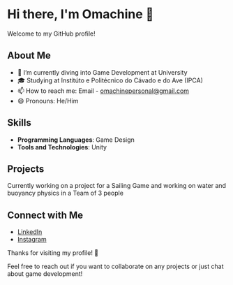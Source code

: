 # Hi there, I'm Omachine 👋

Welcome to my GitHub profile!

## About Me
- 🌱 I’m currently diving into Game Development at University
- 🎓 Studying at Institúto e Politécnico do Cávado e do Ave (IPCA)
- 📫 How to reach me: Email - omachinepersonal@gmail.com
- 😄 Pronouns: He/Him

## Skills
- **Programming Languages**: Game Design
- **Tools and Technologies**: Unity

## Projects
Currently working on a project for a Sailing Game and working on water and buoyancy physics in a Team of 3 people


## Connect with Me
- [LinkedIn](https://www.linkedin.com/in/gon%C3%A7alo-cruz-67997b310/)
- [Instagram](https://www.instagram.com/g_m_omachine/)

Thanks for visiting my profile! 🚀

Feel free to reach out if you want to collaborate on any projects or just chat about game development!
